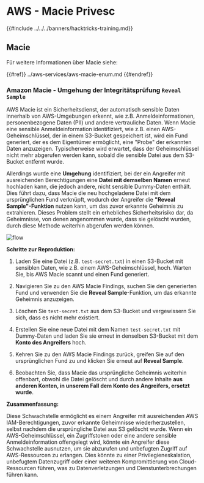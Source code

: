 # AWS - Macie Privesc

{{#include ../../../banners/hacktricks-training.md}}

## Macie

Für weitere Informationen über Macie siehe:

{{#ref}}
../aws-services/aws-macie-enum.md
{{#endref}}

### Amazon Macie - Umgehung der Integritätsprüfung `Reveal Sample`

AWS Macie ist ein Sicherheitsdienst, der automatisch sensible Daten innerhalb von AWS-Umgebungen erkennt, wie z.B. Anmeldeinformationen, personenbezogene Daten (PII) und andere vertrauliche Daten. Wenn Macie eine sensible Anmeldeinformation identifiziert, wie z.B. einen AWS-Geheimschlüssel, der in einem S3-Bucket gespeichert ist, wird ein Fund generiert, der es dem Eigentümer ermöglicht, eine "Probe" der erkannten Daten anzuzeigen. Typischerweise wird erwartet, dass der Geheimschlüssel nicht mehr abgerufen werden kann, sobald die sensible Datei aus dem S3-Bucket entfernt wurde.

Allerdings wurde eine **Umgehung** identifiziert, bei der ein Angreifer mit ausreichenden Berechtigungen eine **Datei mit demselben Namen** erneut hochladen kann, die jedoch andere, nicht sensible Dummy-Daten enthält. Dies führt dazu, dass Macie die neu hochgeladene Datei mit dem ursprünglichen Fund verknüpft, wodurch der Angreifer die **"Reveal Sample"-Funktion** nutzen kann, um das zuvor erkannte Geheimnis zu extrahieren. Dieses Problem stellt ein erhebliches Sicherheitsrisiko dar, da Geheimnisse, von denen angenommen wurde, dass sie gelöscht wurden, durch diese Methode weiterhin abgerufen werden können.

![flow](https://github.com/user-attachments/assets/7b83f2d3-1690-41f1-98cc-05ccd0154a66)

**Schritte zur Reproduktion:**

1. Laden Sie eine Datei (z.B. `test-secret.txt`) in einen S3-Bucket mit sensiblen Daten, wie z.B. einem AWS-Geheimschlüssel, hoch. Warten Sie, bis AWS Macie scannt und einen Fund generiert.

2. Navigieren Sie zu den AWS Macie Findings, suchen Sie den generierten Fund und verwenden Sie die **Reveal Sample**-Funktion, um das erkannte Geheimnis anzuzeigen.

3. Löschen Sie `test-secret.txt` aus dem S3-Bucket und vergewissern Sie sich, dass es nicht mehr existiert.

4. Erstellen Sie eine neue Datei mit dem Namen `test-secret.txt` mit Dummy-Daten und laden Sie sie erneut in denselben S3-Bucket mit dem **Konto des Angreifers** hoch.

5. Kehren Sie zu den AWS Macie Findings zurück, greifen Sie auf den ursprünglichen Fund zu und klicken Sie erneut auf **Reveal Sample**.

6. Beobachten Sie, dass Macie das ursprüngliche Geheimnis weiterhin offenbart, obwohl die Datei gelöscht und durch andere Inhalte **aus anderen Konten, in unserem Fall dem Konto des Angreifers, ersetzt wurde**.

**Zusammenfassung:**

Diese Schwachstelle ermöglicht es einem Angreifer mit ausreichenden AWS IAM-Berechtigungen, zuvor erkannte Geheimnisse wiederherzustellen, selbst nachdem die ursprüngliche Datei aus S3 gelöscht wurde. Wenn ein AWS-Geheimschlüssel, ein Zugriffstoken oder eine andere sensible Anmeldeinformation offengelegt wird, könnte ein Angreifer diese Schwachstelle ausnutzen, um sie abzurufen und unbefugten Zugriff auf AWS-Ressourcen zu erlangen. Dies könnte zu einer Privilegieneskalation, unbefugtem Datenzugriff oder einer weiteren Kompromittierung von Cloud-Ressourcen führen, was zu Datenverletzungen und Dienstunterbrechungen führen kann.
